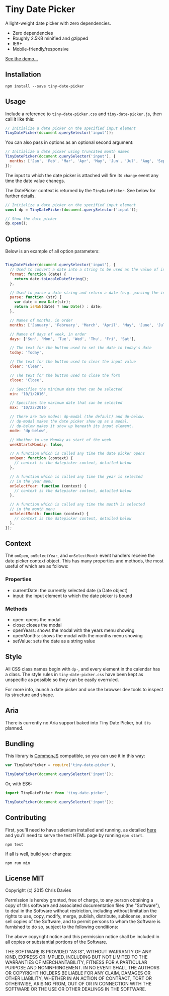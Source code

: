 # Tiny Date Picker

A light-weight date picker with zero dependencies.

- Zero dependencies
- Roughly 2.5KB minified and gzipped
- IE9+
- Mobile-friendly/responsive

[See the demo...](http://chrisdavies.github.io/tiny-date-picker/)


## Installation

    npm install --save tiny-date-picker


## Usage

Include a reference to `tiny-date-picker.css` and `tiny-date-picker.js`, then call it like this:

```javascript
// Initialize a date picker on the specified input element
TinyDatePicker(document.querySelector('input'));
```

You can also pass in options as an optional second argument:

```javascript
// Initialize a date picker using truncated month names
TinyDatePicker(document.querySelector('input'), {
  months: ['Jan', 'Feb', 'Mar', 'Apr', 'May', 'Jun', 'Jul', 'Aug', 'Sep', 'Oct', 'Nov', 'Dec'],
});
```

The input to which the date picker is attached will fire its `change` event
any time the date value chanegs.

The DatePicker context is returned by the `TinyDatePicker`. See below for further details.

```javascript
// Initialize a date picker on the specified input element
const dp = TinyDatePicker(document.querySelector('input'));

// Show the date picker
dp.open();
```


## Options

Below is an example of all option parameters:

```javascript

TinyDatePicker(document.querySelector('input'), {
  // Used to convert a date into a string to be used as the value of input
  format: function (date) {
    return date.toLocaleDateString();
  },

  // Used to parse a date string and return a date (e.g. parsing the input value)
  parse: function (str) {
    var date = new Date(str);
    return isNaN(date) ? new Date() : date;
  },

  // Names of months, in order
  months: ['January', 'February', 'March', 'April', 'May', 'June', 'July', 'August', 'September', 'October', 'November', 'December'],

  // Names of days of week, in order
  days: ['Sun', 'Mon', 'Tue', 'Wed', 'Thu', 'Fri', 'Sat'],

  // The text for the button used to set the date to today's date
  today: 'Today',

  // The text for the button used to clear the input value
  clear: 'Clear',

  // The text for the button used to close the form
  close: 'Close',

  // Specifies the minimum date that can be selected
  min: '10/1/2016',

  // Specifies the maximum date that can be selected
  max: '10/22/2016',

  // There are two modes: dp-modal (the default) and dp-below.
  // dp-modal makes the date picker show up as a modal.
  // dp-below makes it show up beneath its input element.
  mode: 'dp-below',

  // Whether to use Monday as start of the week
  weekStartsMonday: false,

  // A function which is called any time the date picker opens
  onOpen: function (context) {
    // context is the datepicker context, detailed below
  },

  // A function which is called any time the year is selected
  // in the year menu
  onSelectYear: function (context) {
    // context is the datepicker context, detailed below
  },

  // A function which is called any time the month is selected
  // in the month menu
  onSelectMonth: function (context) {
    // context is the datepicker context, detailed below
  },
});
```

## Context

The `onOpen`, `onSelectYear`, and `onSelectMonth` event handlers receive the date picker context object. This has many properties and methods, the most useful of which are as follows:

### Properties

- currentDate: the currently selected date (a Date object)
- input: the input element to which the date picker is bound

### Methods

- open: opens the modal
- close: closes the modal
- openYears: shows the modal with the years menu showing
- openMonths: shows the modal with the months menu showing
- setValue: sets the date as a string value


## Style

All CSS class names begin with `dp-`, and every element in the calendar has a class. The style rules
in `tiny-date-picker.css` have been kept as unspecific as possible so they can be easily overruled.

For more info, launch a date picker and use the browser dev tools to inspect its structure and shape.


## Aria

There is currently no Aria support baked into Tiny Date Picker, but it is planned.


## Bundling

This library is [CommonJS](http://www.commonjs.org/) compatible, so you can use it in this way:

```javascript
var TinyDatePicker = require('tiny-date-picker'),

TinyDatePicker(document.querySelector('input'));
```

Or, with ES6:

```javascript
import TinyDatePicker from 'tiny-date-picker',

TinyDatePicker(document.querySelector('input'));
```


## Contributing

First, you'll need to have selenium installed and running, as detailed [here](http://webdriver.io/guide/getstarted/install.html) and you'll need to serve the test HTML page by running `npm start`.

    npm test

If all is well, build your changes:

    npm run min


## License MIT

Copyright (c) 2015 Chris Davies

Permission is hereby granted, free of charge, to any person
obtaining a copy of this software and associated documentation
files (the "Software"), to deal in the Software without
restriction, including without limitation the rights to use,
copy, modify, merge, publish, distribute, sublicense, and/or sell
copies of the Software, and to permit persons to whom the
Software is furnished to do so, subject to the following
conditions:

The above copyright notice and this permission notice shall be
included in all copies or substantial portions of the Software.

THE SOFTWARE IS PROVIDED "AS IS", WITHOUT WARRANTY OF ANY KIND,
EXPRESS OR IMPLIED, INCLUDING BUT NOT LIMITED TO THE WARRANTIES
OF MERCHANTABILITY, FITNESS FOR A PARTICULAR PURPOSE AND
NONINFRINGEMENT. IN NO EVENT SHALL THE AUTHORS OR COPYRIGHT
HOLDERS BE LIABLE FOR ANY CLAIM, DAMAGES OR OTHER LIABILITY,
WHETHER IN AN ACTION OF CONTRACT, TORT OR OTHERWISE, ARISING
FROM, OUT OF OR IN CONNECTION WITH THE SOFTWARE OR THE USE OR
OTHER DEALINGS IN THE SOFTWARE.
